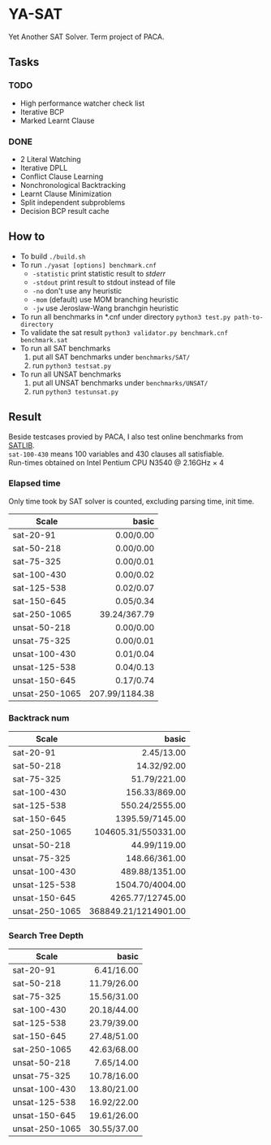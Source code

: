 # YA-SAT
Yet Another SAT Solver. Term project of PACA.


## Tasks

### TODO
- High performance watcher check list
- Iterative BCP
- Marked Learnt Clause

### DONE
- 2 Literal Watching
- Iterative DPLL
- Conflict Clause Learning
- Nonchronological Backtracking
- Learnt Clause Minimization
- Split independent subproblems
- Decision BCP result cache


## How to
- To build `./build.sh`  
- To run `./yasat [options] benchmark.cnf`  
    - `-statistic` print statistic result to _stderr_  
    - `-stdout` print result to stdout instead of file  
    - `-no` don't use any heuristic  
    - `-mom` (default) use MOM branching heuristic  
    - `-jw` use Jeroslaw-Wang branchgin heuristic
- To run all benchmarks in *.cnf under directory `python3 test.py path-to-directory`  
- To validate the sat result `python3 validator.py benchmark.cnf benchmark.sat`  
- To run all SAT benchmarks  
    1. put all SAT benchmarks under `benchmarks/SAT/`  
    2. run `python3 testsat.py`  
- To run all UNSAT benchmarks  
    1. put all UNSAT benchmarks under `benchmarks/UNSAT/`
    2. run `python3 testunsat.py`

## Result
Beside testcases provied by PACA, I also test online benchmarks from [SATLIB](http://www.cs.ubc.ca/~hoos/SATLIB/benchm.html).  
`sat-100-430` means 100 variables and 430 clauses all satisfiable.  
Run-times obtained on Intel Pentium CPU N3540 @ 2.16GHz × 4

### Elapsed time
Only time took by SAT solver is counted, excluding parsing time, init time.  

| Scale          |          basic |
| -------------- | -------------: |
| sat-20-91      |      0.00/0.00 |
| sat-50-218     |      0.00/0.00 |
| sat-75-325     |      0.00/0.01 |
| sat-100-430    |      0.00/0.02 |
| sat-125-538    |      0.02/0.07 |
| sat-150-645    |      0.05/0.34 |
| sat-250-1065   |   39.24/367.79 |
| unsat-50-218   |      0.00/0.00 |
| unsat-75-325   |      0.00/0.01 |
| unsat-100-430  |      0.01/0.04 |
| unsat-125-538  |      0.04/0.13 |
| unsat-150-645  |      0.17/0.74 |
| unsat-250-1065 | 207.99/1184.38 |


### Backtrack num
| Scale          |                basic |
| -------------- | -------------------: |
| sat-20-91      |           2.45/13.00 |
| sat-50-218     |          14.32/92.00 |
| sat-75-325     |         51.79/221.00 |
| sat-100-430    |        156.33/869.00 |
| sat-125-538    |       550.24/2555.00 |
| sat-150-645    |      1395.59/7145.00 |
| sat-250-1065   |  104605.31/550331.00 |
| unsat-50-218   |         44.99/119.00 |
| unsat-75-325   |        148.66/361.00 |
| unsat-100-430  |       489.88/1351.00 |
| unsat-125-538  |      1504.70/4004.00 |
| unsat-150-645  |     4265.77/12745.00 |
| unsat-250-1065 | 368849.21/1214901.00 |


### Search Tree Depth
| Scale          |       basic |
| -------------- | ----------: |
| sat-20-91      |  6.41/16.00 |
| sat-50-218     | 11.79/26.00 |
| sat-75-325     | 15.56/31.00 |
| sat-100-430    | 20.18/44.00 |
| sat-125-538    | 23.79/39.00 |
| sat-150-645    | 27.48/51.00 |
| sat-250-1065   | 42.63/68.00 |
| unsat-50-218   |  7.65/14.00 |
| unsat-75-325   | 10.78/16.00 |
| unsat-100-430  | 13.80/21.00 |
| unsat-125-538  | 16.92/22.00 |
| unsat-150-645  | 19.61/26.00 |
| unsat-250-1065 | 30.55/37.00 |
